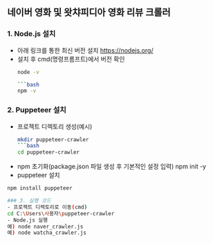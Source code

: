 ## 네이버 영화 및 왓챠피디아 영화 리뷰 크롤러
### 1. Node.js 설치
- 아래 링크를 통한 최신 버전 설치
https://nodejs.org/
- 설치 후 cmd(명령프롬프트)에서 버전 확인
  ```bash
  node -v
  
  ```bash
  npm -v

### 2. Puppeteer 설치
- 프로젝트 디렉토리 생성(예시)
  ```bash
  mkdir puppeteer-crawler  
  ```bash
  cd puppeteer-crawler
- npm 초기화(package.json 파일 생성 후 기본적인 설정 입력)
npm init -y
- puppeteer 설치
```bash
npm install puppeteer

### 3. 실행 코드
- 프로젝트 디렉토리로 이동(cmd)
cd C:\Users\사용자\puppeteer-crawler
- Node.js 실행
예) node naver_crawler.js  
예) node watcha_crawler.js
